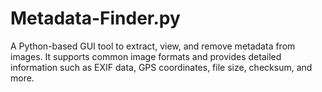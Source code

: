# Metadata-Finder.py
A Python-based GUI tool to extract, view, and remove metadata from images. It supports common image formats and provides detailed information such as EXIF data, GPS coordinates, file size, checksum, and more.

